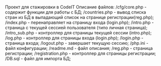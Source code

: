 Проект для стажировки в CodeIT
Описание файлов:
/cfg/core.php - содержит функции для работы с БД;
/countries.php - вывод списка стран из БД в выпадающий список на странице регистрации(reg.php);
/index.php - перенаправляет на страницу входа (login.php);
/intro.php - страница с текущей сессией пользователя (типо личная страница);
/intro_sub.php - контроллер для страницы текущей сессии (intro.php);
/log.php - контроллер для страницы входа (login.php);
/login.php - страница входа;
/logout.php - завершает текущую сессию;
/php.ini - файл конфигурации;
/readme.md - файл описания;
/reg.php - страница регистрации;
/registration.php - контроллер для страницы регистрации;
/DB.sql - файл для импорта БД;
